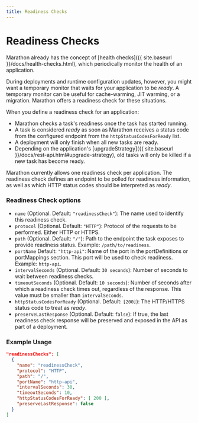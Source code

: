 ```yaml
---
title: Readiness Checks
---
```


# Readiness Checks

Marathon already has the concept of [health checks]({{ site.baseurl }}/docs/health-checks.html), which periodically monitor the health of an application. 

During deployments and runtime configuration updates, however, you might want a temporary monitor that waits for your application to be _ready_. A temporary monitor can be useful for cache-warming, JIT warming, or a migration. Marathon offers a readiness check for these situations.

When you define a readiness check for an application:

- Marathon checks a task's readiness once the task has started running.
- A task is considered _ready_ as soon as Marathon receives a status code from the configured endpoint from the `httpStatusCodesForReady` list.
- A deployment will only finish when all new tasks are ready.
- Depending on the application's [upgradeStrategy]({{ site.baseurl }}/docs/rest-api.html#upgrade-strategy), old tasks will only be killed if a new task has become ready.

Marathon currently allows one readiness check per application. The readiness check defines an endpoint to be polled for readiness information, as well as which HTTP status codes should be interpreted as _ready_.

### Readiness Check options

- `name` (Optional. Default: `"readinessCheck"`): The name used to identify this readiness check.
- `protocol` (Optional. Default: `"HTTP"`): Protocol of the requests to be performed. Either HTTP or HTTPS.
- `path` (Optional. Default: `"/"`): Path to the endpoint the task exposes to provide readiness status. Example: `/path/to/readiness`.
- `portName` Default: `"http-api"`: Name of the port in the portDefinitions or portMappings section. This port will be used to check readiness. Example: `http-api`.
- `intervalSeconds` (Optional. Default: `30 seconds`): Number of seconds to wait between readiness checks.
- `timeoutSeconds` (Optional. Default: `10 seconds`): Number of seconds after which a readiness check times out, regardless of the response. This value must be smaller than `intervalSeconds`.
- `httpStatusCodesForReady` (Optional. Default: `[200]`): The HTTP/HTTPS status code to treat as _ready_.
- `preserveLastResponse` (Optional. Default: `false`): If true, the last readiness check response will be preserved and exposed in the API as part of a deployment.

### Example Usage

```json
"readinessChecks": [
  {
    "name": "readinessCheck",
    "protocol": "HTTP",
    "path": "/",
    "portName": "http-api",
    "intervalSeconds": 30,
    "timeoutSeconds": 10,
    "httpStatusCodesForReady": [ 200 ],
    "preserveLastResponse": false
  }
]
```
